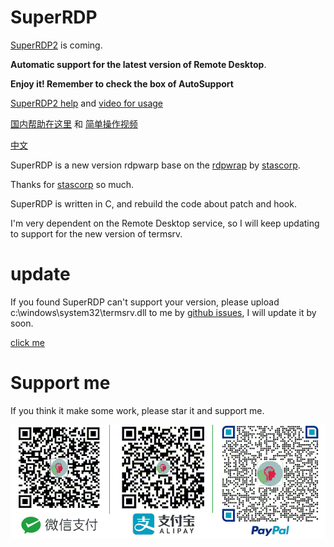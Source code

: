 # SuperRDP

[SuperRDP2](https://raw.githubusercontent.com/anhkgg/SuperRDP/main/bin/SuperRDP2.zip) is coming.

**Automatic support for the latest version of Remote Desktop**.

**Enjoy it! Remember to check the box of AutoSupport**

[SuperRDP2 help](superrdp2_help.md) and [video for usage](https://www.youtube.com/watch?v=2_rBfUYNjxo)

[国内帮助在这里](superrdp2_help_cn.md) 和 [简单操作视频](https://www.bilibili.com/video/BV1T54y1Z7TB/)

[中文](README_cn.md)

SuperRDP is a new version rdpwarp base on the [rdpwrap](https://github.com/stascorp/rdpwrap) by [stascorp](https://github.com/stascorp).

Thanks for [stascorp](https://github.com/stascorp) so much.

SuperRDP is written in C, and rebuild the code about patch and hook.

I'm very dependent on the Remote Desktop service, so I will keep updating to support for the new version of termsrv.

# update

If you found SuperRDP can't support your version, please upload c:\windows\system32\termsrv.dll to me by [github issues](https://github.com/anhkgg/SuperRDP/issues), I will update it by soon.

[click me](update.md)

# Support me

If you think it make some work, please star it and support me.

![img](pay.png)